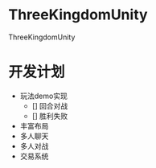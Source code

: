 # ThreeKingdomUnity
ThreeKingdomUnity
# 开发计划
- 玩法demo实现
    - [] 回合对战
    - [] 胜利失败
- 丰富布局
- 多人聊天
- 多人对战
- 交易系统